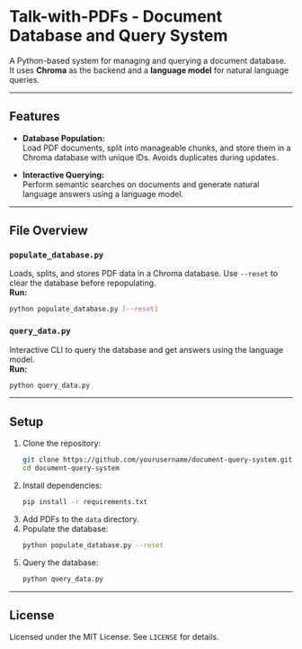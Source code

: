 # Talk-with-PDFs - Document Database and Query System

A Python-based system for managing and querying a document database. It uses **Chroma** as the backend and a **language model** for natural language queries.

---

## Features

- **Database Population:**  
  Load PDF documents, split into manageable chunks, and store them in a Chroma database with unique IDs. Avoids duplicates during updates.

- **Interactive Querying:**  
  Perform semantic searches on documents and generate natural language answers using a language model.

---

## File Overview

### `populate_database.py`  
Loads, splits, and stores PDF data in a Chroma database. Use `--reset` to clear the database before repopulating.  
**Run:**  
```bash
python populate_database.py [--reset]
```

### `query_data.py`  
Interactive CLI to query the database and get answers using the language model.  
**Run:**  
```bash
python query_data.py
```

---

## Setup

1. Clone the repository:
   ```bash
   git clone https://github.com/yourusername/document-query-system.git
   cd document-query-system
   ```
2. Install dependencies:
   ```bash
   pip install -r requirements.txt
   ```
3. Add PDFs to the `data` directory.
4. Populate the database:
   ```bash
   python populate_database.py --reset
   ```
5. Query the database:
   ```bash
   python query_data.py
   ```

---

## License

Licensed under the MIT License. See `LICENSE` for details.